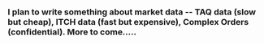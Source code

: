 ### I plan to write something about market data -- TAQ data (slow but cheap), ITCH data (fast but expensive), Complex Orders (confidential). More to come.....
